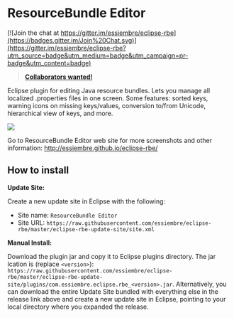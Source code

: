 ResourceBundle Editor
===========

[![Join the chat at https://gitter.im/essiembre/eclipse-rbe](https://badges.gitter.im/Join%20Chat.svg)](https://gitter.im/essiembre/eclipse-rbe?utm_source=badge&utm_medium=badge&utm_campaign=pr-badge&utm_content=badge)

> **[Collaborators wanted!](https://github.com/essiembre/eclipse-rbe/issues/35)**

Eclipse plugin for editing Java resource bundles. Lets you manage all localized .properties files in one screen. Some features: sorted keys, warning icons on missing keys/values, conversion to/from Unicode, hierarchical view of keys, and more.


<img src="http://essiembre.github.io/eclipse-rbe/img/screenshots/main-screen.png">

Go to ResourceBundle Editor web site for more screenshots and other information: http://essiembre.github.io/eclipse-rbe/


How to install
--------------

**Update Site:**

Create a new update site in Eclipse with the following:

* Site name:  ``ResourceBundle Editor``
* Site URL:   ``https://raw.githubusercontent.com/essiembre/eclipse-rbe/master/eclipse-rbe-update-site/site.xml``


**Manual Install:**

Download the plugin jar and copy it to Eclipse plugins directory.  The jar lcation is (replace ``<version>``): 
``https://raw.githubusercontent.com/essiembre/eclipse-rbe/master/eclipse-rbe-update-site/plugins/com.essiembre.eclipse.rbe_<version>.jar``.   Alternatively, you can download the entire Update Site bundled with everything else in the release link above and create a new update site in Eclipse, pointing to your local directory where you expanded the release.
